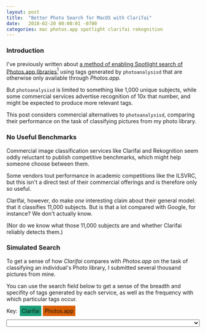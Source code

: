 ```yaml
---
layout: post
title:  "Better Photo Search for MacOS with Clarifai"
date:   2018-02-20 00:00:01 -0700
categories: mac photos.app spotlight clarifai rekognition
---
```


<script src="/assets/terraform-graphs-4/jquery.slim.min.js"></script>
<script src="https://d3js.org/d3.v4.js"></script>
<script src="/assets/terraform-graphs-4/d3-tip.js"></script>
<script src="/assets/mac-photos-2/coincidence.js"></script>
<script src="/assets/mac-photos-2/selectize.min.js"></script>

<script src="/assets/terraform-graphs-4/fontawesome-all.min.js"></script>
<link rel="stylesheet" type="text/css" href="/assets/terraform-graphs-4/selectize.css">

<style>

.clarifai {
  background-color: #1b9e77;
  padding: 5px;
  margin: 2px;
}

.photos {
  background-color: #d95f02;
  padding: 5px;
  margin: 2px;
}

.rekognition {
  background-color: #7570b3;
  padding: 5px;
  margin: 2px;
}
</style>


### Introduction

I've previously written about [a method of enabling Spotlight search of Photos.app libraries](/notes/osx-photo-search)[^1] using tags generated by `photoanalysisd` that are otherwise only available through *Photos.app.*

But `photoanalysisd` is limited to something like 1,000 unique subjects, while some commercial services advertise  recognition of 10x that number, and might be expected to produce more relevant tags.

This post considers commercial alternatives to `photoanalysisd`, comparing their performance on the task of classifying pictures from my photo library.

### No Useful Benchmarks

Commercial image classification services like Clarifai and Rekognition seem oddly reluctant to publish competitive benchmarks, which might help someone choose between them. 

Some vendors tout performance in academic competitions like the ILSVRC, but this isn't a direct test of their commercial offerings and is therefore only so useful.

Clarifai, however, do make *one* interesting claim about their general model: that it classifies 11,000 subjects. But is that a lot compared with Google, for instance? We don't actually know. 

(Nor do we know what those 11,000 subjects are and whether Clarifai reliably detects them.)

### Simulated Search

To get a sense of how *Clarifai* compares with *Photos.app* on the task of classifying an individual's Photo library, I submitted several thousand pictures from mine.

You can use the search field below to get a sense of the breadth and specifity of tags generated by each service, as well as the frequency with which particular tags occur.

Key: <span class="clarifai">Clarifai</span><span class="photos">Photos.app</span>

<select style="width: 100%" id="frequency-search">

Of course these are all pictures from my library, and therefore biased towards my interests. <a href="https://www.github.com/28mm/macos-photo-scripts">I've put code on GitHub if you are interested in doing a similar test, with your own photos.</a>

Based on this experiment, and in view of my expectations, I'm impressed with the performance of Apple's classifier. As I begin typing a query, Apple often seems to anticipate it with a relevant tag.

But Clarifai adds a great deal of breadth, even if some of the tags don't correspond with likely search terms (e.g. "no person").

So, it would be nice if Spotlight tags could be drawn from services like Clarifai and Rekognition as well as Photos.app.

### Implementing Multi-Vendor Tagging

The approach I settled on was to maintain a sqlite database seperate from `photos.db` that contains both the `photoanalysisd` tags and tags from 3rd-party services.

Find the tools referenced below on <a href="https://www.github.com/28mm/macos-photo-scripts">GitHub</a>.

Initialize a database (here: `new.db`), populating it with information about your Photos.app library, and synchronize the two. 

````bash
[...]$ ./alternative-classifiers.py --init              \
            --db new.db                                 \
            --photos-db ~/Pictures/..../photos.db       \
            --lib ~/Pictures/..../library.photoslibrary \
            --sync
````

(Please see the note <a href="https://www.github.com/28mm/macos-photo-scripts">here</a> about stopping `photolibraryd`, to release its lock on `photos.db`)

Then add tags from a 3rd-party service like Clarifai.

````bash
[...]$ export CLARIFAI_API_KEY="YOUR_API_KEY_HERE"
[...]$ ./alternative-classifiers.py --db new.db --clarifai 
````

And finally, update the relevant xattrs, so that spotlight can index our new tags.

````bash
[...]$ ./alternative-classifiers.py --db new.db --xattrs
````

Now it should be possible to find Clarifai-specific tags like <span class="clarifai">No Person</span> with Spotlight: 

````bash
[...]$ mdfind 'tag:no person'
.../Masters/2015/04/22/20150422-011045/IMG_0083.JPG
`````

### Note: Adding New Tags to Photos.app

My last post on this subject showed how to extract tags from Photos.app, via a `TEXT` column in `photos.db` called `RKVersion_stringNote.value`. With this post, I had hoped it would be possible to do the reverse.

The obvious thing to try: appending to `RKVersion_stringNote.value`, and updating the plist where the list of categories is kept, doesn't get the job done. Incomplete information and wishful thinking weren't enough to get the job done :)

When the last post was discussed on Hacker News, several commentors pointed out how absurd this all is--that it should be trivial to retrieve and update information about your own photographs. I agree with them entirely. 

(However, if you have a suggestion of how to solve this particular problem, *do* let me know!)

### Conclusion

Combining Clarifai's tags with Apple's has produced a marked improvement in the searchability of my Photo library.

I wonder if adding tags from additional services such as Rekognition, or Google Computer Vision would add as much value, or at what point adding another general model becomes redundant.

**Comment** and **Suggestion** to **<mailto:patrick.mcmurchie@gmail.com>**

[^1]: [https://28mm.github.io/notes/osx-photo-search](/notes/osx-photo-search)

<script src="/assets/mac-photos-2/frequency.js"></script>
<script>
//activate('#coincidence', '/assets/mac-photos-2/blob.json', 1000, 1000);
freq_activate('#frequency-search', '/assets/mac-photos-2/freq.json');
</script>